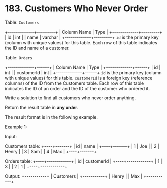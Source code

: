 <!-- @leetcode -->

# 183. Customers Who Never Order

Table: `Customers`

+-------------+---------+
| Column Name | Type    |
+-------------+---------+
| id          | int     |
| name        | varchar |
+-------------+---------+
`id` is the primary key (column with unique values) for this table.
Each row of this table indicates the ID and name of a customer.

Table: `Orders`

+-------------+------+
| Column Name | Type |
+-------------+------+
| id          | int  |
| customerId  | int  |
+-------------+------+
`id` is the primary key (column with unique values) for this table.
`customerId` is a foreign key (reference columns) of the ID from the Customers table.
Each row of this table indicates the ID of an order and the ID of the customer who ordered it.

Write a solution to find all customers who never order anything.

Return the result table in **any order**.

The result format is in the following example.

Example 1:

Input:

Customers table:
+----+-------+
| id | name  |
+----+-------+
| 1  | Joe   |
| 2  | Henry |
| 3  | Sam   |
| 4  | Max   |
+----+-------+

Orders table:
+----+------------+
| id | customerId |
+----+------------+
| 1  | 3          |
| 2  | 1          |
+----+------------+

Output:
+-----------+
| Customers |
+-----------+
| Henry     |
| Max       |
+-----------+
